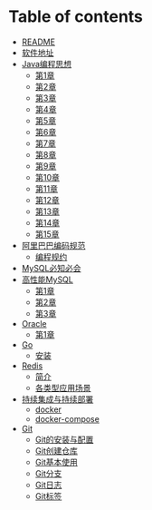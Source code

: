 # Table of contents

* [README](README.md)
* [软件地址](download.md)
* [Java编程思想]()
  * [第1章](book/tij/1.md)
  * [第2章](book/tij/2.md)
  * [第3章](book/tij/3.md)
  * [第4章](book/tij/4.md)
  * [第5章](book/tij/5.md)
  * [第6章](book/tij/6.md)
  * [第7章](book/tij/7.md)
  * [第8章](book/tij/8.md)
  * [第9章](book/tij/9.md)
  * [第10章](book/tij/10.md)
  * [第11章](book/tij/11.md)
  * [第12章](book/tij/12.md)
  * [第13章](book/tij/13.md)
  * [第14章](book/tij/14.md)
  * [第15章](book/tij/15.md)
* [阿里巴巴编码规范](book/alibaba/README.md)
  * [编程规约](book/alibaba/1.md)
* [MySQL必知必会](mysqlbzbh.md)
* [高性能MySQL]()
  * [第1章](hpmysql/1.md)
  * [第2章](hpmysql/2.md)
  * [第3章](hpmysql/3.md)
* [Oracle]()
  * [第1章](oracle/install/1.md)
* [Go]()
  * [安装](go/install.md)  
* [Redis]()
  * [简介](redis/jieshao.md)
  * [各类型应用场景](redis/use.md)
* [持续集成与持续部署]()
  * [docker](cicd/docker.md)
  * [docker-compose](cicd/docker-compose.md)
* [Git](git/README.md)
  * [Git的安装与配置](git/config.md)
  * [Git创建仓库](git/repo.md)  
  * [Git基本使用](git/base.md)
  * [Git分支](git/repo.md)    
  * [Git日志](git/log.md)
  * [Git标签](git/tag.md)    